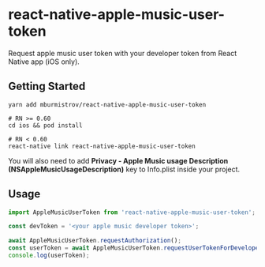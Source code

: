 # react-native-apple-music-user-token

Request apple music user token with your developer token from React Native app (iOS only).

## Getting Started

```
yarn add mburmistrov/react-native-apple-music-user-token

# RN >= 0.60
cd ios && pod install

# RN < 0.60
react-native link react-native-apple-music-user-token
```

You will also need to add **Privacy - Apple Music usage Description (NSAppleMusicUsageDescription)** key to Info.plist inside your project.

## Usage
```javascript
import AppleMusicUserToken from 'react-native-apple-music-user-token';

const devToken = '<your apple music developer token>';

await AppleMusicUserToken.requestAuthorization();
const userToken = await AppleMusicUserToken.requestUserTokenForDeveloperToken(devToken);
console.log(userToken);
```
